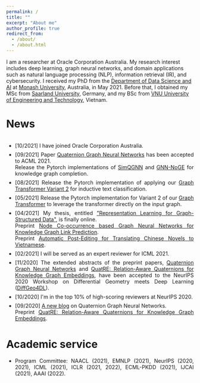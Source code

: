 ```yaml
---
permalink: /
title: ""
excerpt: "About me"
author_profile: true
redirect_from: 
  - /about/
  - /about.html
---
```

I am a researcher at Oracle Corporation Australia. My research interest includes deep learning, graph neural networks, and domain applications such as natural language processing (NLP), information retrieval (IR), and cybersecurity. I received my PhD from the <a href="https://www.monash.edu/it/dsai">Department of Data Science and AI</a> at <a href="https://www.monash.edu/">Monash University</a>, Australia, in May 2021. Before that, I obtained my MSc from <a href="https://www.uni-saarland.de/en/home.html">Saarland University</a>, Germany, and my BSc from <a href="https://e.uet.vnu.edu.vn">VNU University of Engineering and Technology</a>, Vietnam.

News
======

<div class="torightc" style="height:500px;overflow:auto;">
<ul>

<li style="margin-top:0.5em;text-align:justify"> 
  [10/2021] I have joined Oracle Corporation Australia.
</li>
  
<li style="margin-top:0.5em;text-align:justify"> 
  [09/2021] Paper <a href="https://arxiv.org/pdf/2008.05089.pdf" target="_blank">Quaternion Graph Neural Networks</a> has been accepted to ACML 2021. 
  <br />
  Release the Pytorch implementations of <a href="https://github.com/daiquocnguyen/QGNN/tree/master/SimQGNN" target="_blank">SimQGNN</a> and <a href="https://github.com/daiquocnguyen/GNN-NoGE" target="_blank">GNN-NoGE</a> for knowledge graph completion.
</li>
  
<li style="margin-top:0.5em;text-align:justify"> 
  [08/2021] Release the Pytorch implementation of applying our <a href="https://github.com/daiquocnguyen/Graph-Transformer/tree/master/TextGNN" target="_blank">Graph Transformer Variant 2</a> for inductive text classification.
</li>
  
<li style="margin-top:0.5em;text-align:justify"> 
  [05/2021] Release the Pytorch implementation for Variant 2 of our <a href="https://github.com/daiquocnguyen/Graph-Transformer/tree/master/UGformerV2_PyTorch" target="_blank">Graph Transformer</a> to leverage the transformer directly on the input graph.
</li>
  
<li style="margin-top:0.5em;text-align:justify"> 
  [04/2021] My thesis, entitled <a href="https://bridges.monash.edu/articles/thesis/Representation_Learning_for_Graph-Structured_Data/14450496" target="_blank">"Representation Learning for Graph-Structured Data"</a>, is finally online.
  <br />
  Preprint <a href="https://arxiv.org/abs/2104.07396" target="_blank">Node Co-occurrence based Graph Neural Networks for Knowledge Graph Link Prediction</a>.
  <br />
  Preprint <a href="https://arxiv.org/abs/2104.12128" target="_blank">Automatic Post-Editing for Translating Chinese Novels to Vietnamese</a>.
</li>
  
<li style="margin-top:0.5em;text-align:justify"> 
  [02/2021] I will be served as an expert reviewer for ICML 2021.
</li>
  
<li style="margin-top:0.5em;text-align:justify"> 
  [11/2020] The extended abstracts of the preprint papers, <a href="https://arxiv.org/pdf/2008.05089.pdf" target="_blank">Quaternion Graph Neural Networks</a> and <a href="http://arxiv.org/abs/2009.12517" target="_blank">QuatRE: Relation-Aware Quaternions for Knowledge Graph Embeddings</a>, have been accepted to the NeurIPS 2020 Workshop on Differential Geometry meets Deep Learning (<a href="https://sites.google.com/view/diffgeo4dl/" target="_blank">DiffGeo4DL</a>).
</li>
  
<li style="margin-top:0.5em;text-align:justify"> 
  [10/2020] I'm in the top 10% of high-scoring reviewers at NeurIPS 2020.
</li>
  
<li style="margin-top:0.5em;text-align:justify"> 
  [09/2020] <a href="https://daiquocnguyen.github.io/blog/quaternion-graph-neural-networks" target="_blank">A new blog</a> on Quaternion Graph Neural Networks.
  <br />
  Preprint <a href="http://arxiv.org/abs/2009.12517" target="_blank">QuatRE: Relation-Aware Quaternions for Knowledge Graph Embeddings</a>.
</li>

<li style="margin-top:0.5em;text-align:justify"> 
  [08/2020] Preprint <a href="https://arxiv.org/pdf/2008.05089.pdf" target="_blank">Quaternion Graph Neural Networks</a>.
  <br />
  Paper <a href="https://arxiv.org/pdf/1911.04822.pdf" target="_blank">A Capsule Network-based Model for Learning Node Embeddings</a> has been accepted to CIKM 2020 (Poster).
</li>

<li style="margin-top:0.5em;text-align:justify"> 
  [06/2020] Release the Pytorch implementations of our <a href="https://github.com/daiquocnguyen/R-MeN" target="_blank">ConvKB (NAACL 2018)</a> and <a href="https://github.com/daiquocnguyen/R-MeN" target="_blank">R-MeN (ACL 2020)</a> for knowledge graph completion.
  <br />
  Paper <a href="https://arxiv.org/abs/2006.12100" target="_blank">A Self-Attention Network based Node Embedding Model</a> has been accepted to ECML-PKDD 2020.
</li>

<li style="margin-top:0.5em;text-align:justify"> 
  [05/2020] Release the Pytorch implementation of our <a href="https://github.com/daiquocnguyen/Graph-Transformer" target="_blank">Graph Transformer</a> for graph classification task.
</li>

<li style="margin-top:0.5em;text-align:justify"> 
  [04/2020] Paper <a href="https://arxiv.org/abs/1907.06080" target="_blank">A Relational Memory-based Embedding Model for Triple Classification and Search Personalization</a> has been accepted to ACL 2020.
</li>

<li style="margin-top:0.5em;text-align:justify"> 
  [11/2019] Preprint <a href="https://arxiv.org/pdf/1911.04822.pdf" target="_blank">A Capsule Network-based Model for Learning Node Embeddings</a>.
</li>

<li style="margin-top:0.5em;text-align:justify"> 
  [09/2019] Preprint <a href="https://arxiv.org/pdf/1909.11855.pdf" target="_blank">Universal Self-Attention Network for Graph Classification</a>.
</li>

<li style="margin-top:0.5em;text-align:justify"> 
  [02/2019] Paper <a href="https://arxiv.org/abs/1808.04122" target="_blank">A Capsule Network-based Embedding Model for Knowledge Graph Completion and Search Personalization</a> has been accepted to NAACL 2019.
</li>

<li style="margin-top:0.5em;text-align:justify"> 
  [04/2018] Paper <a href="http://www.semantic-web-journal.net/system/files/swj1867.pdf" target="_blank">A Convolutional Neural Network-based Model for Knowledge Base Completion and Its Application to Search Personalization</a> has been accepted to Semantic Web Journal.
</li>

<li style="margin-top:0.5em;text-align:justify"> 
  [02/2018] Papers <a href="https://arxiv.org/abs/1712.02121" target="_blank">A Novel Embedding Model for Knowledge Base Completion Based on Convolutional Neural Network</a> and <a href="">VnCoreNLP: A Vietnamese Natural Language Processing Toolkit</a> have been accepted to NAACL 2018.
</li>

<li style="margin-top:0.5em;text-align:justify"> 
  [12/2017] Paper <a href="">A Fast and Accurate Vietnamese Word Segmenter</a> has been accepted to LREC 2018.
</li>

<li style="margin-top:0.5em;text-align:justify"> 
  [09/2017] Paper <a href="">Sequence to Sequence Learning for Event Prediction</a> has been accepted to IJCNLP 2017.
</li>

<li style="margin-top:0.5em;text-align:justify"> 
  [06/2017] Paper <a href="">A Mixture Model for Learning Multi-Sense Word Embeddings</a> has been accepted to *SEM 2017.
</li>

</ul>
</div>


<p></p>

Academic service
======

<ul>

<li style="margin-top:0.5em;text-align:justify"> 
  Program Committee: NAACL (2021), EMNLP (2021), NeurIPS (2020, 2021), ICML (2021), ICLR (2021, 2022), ECML-PKDD (2021), IJCAI (2021), AAAI (2022).
</li>

</ul>
